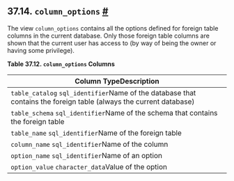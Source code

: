 ## 37.14. `column_options` [#](#INFOSCHEMA-COLUMN-OPTIONS)

The view `column_options` contains all the options defined for foreign table columns in the current database. Only those foreign table columns are shown that the current user has access to (by way of being the owner or having some privilege).

**Table 37.12. `column_options` Columns**

| Column TypeDescription                                                                                             |
| ------------------------------------------------------------------------------------------------------------------ |
| `table_catalog` `sql_identifier`Name of the database that contains the foreign table (always the current database) |
| `table_schema` `sql_identifier`Name of the schema that contains the foreign table                                  |
| `table_name` `sql_identifier`Name of the foreign table                                                             |
| `column_name` `sql_identifier`Name of the column                                                                   |
| `option_name` `sql_identifier`Name of an option                                                                    |
| `option_value` `character_data`Value of the option                                                                 |